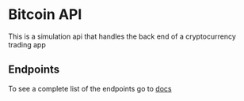 # Bitcoin API

This is a simulation api that handles the back end of a cryptocurrency trading app

## Endpoints
To see a complete list of the endpoints go to [docs]()